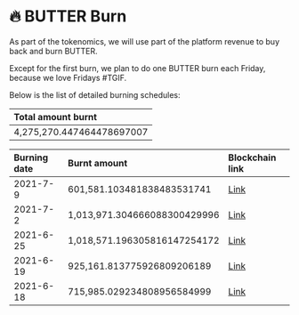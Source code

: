 # 🔥 BUTTER Burn

As part of the tokenomics, we will use part of the platform revenue to buy back and burn BUTTER. 

Except for the first burn, we plan to do one BUTTER burn each Friday, because we love Fridays \#TGIF.

Below is the list of detailed burning schedules:



| Total amount burnt |
| :--- |
| 4,275,270.447464478697007 |

| Burning date | Burnt amount | Blockchain link |
| :--- | :--- | :--- |
| 2021-7-9 | 601,581.103481838483531741 | [Link](https://hecoinfo.com/tx/0x792993e5b9740c5385cd986a9f54397afce17fddaaf4dc1a4380126a3d8c6baf) |
| 2021-7-2 | 1,013,971.304666088300429996 | [Link](https://hecoinfo.com/tx/0x792993e5b9740c5385cd986a9f54397afce17fddaaf4dc1a4380126a3d8c6baf) |
| 2021-6-25 | 1,018,571.196305816147254172 | [Link](https://hecoinfo.com/tx/0x792993e5b9740c5385cd986a9f54397afce17fddaaf4dc1a4380126a3d8c6baf) |
| 2021-6-19 | 925,161.813775926809206189 | [Link](https://hecoinfo.com/tx/0x792993e5b9740c5385cd986a9f54397afce17fddaaf4dc1a4380126a3d8c6baf) |
| 2021-6-18 | 715,985.029234808956584999 | [Link](https://hecoinfo.com/tx/0x792993e5b9740c5385cd986a9f54397afce17fddaaf4dc1a4380126a3d8c6baf) |




